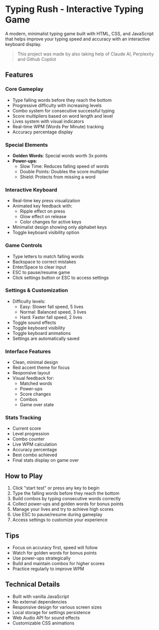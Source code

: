 # Typing Rush - Interactive Typing Game

A modern, minimalist typing game built with HTML, CSS, and JavaScript that helps improve your typing speed and accuracy with an interactive keyboard display.

> This project was made by also taking help of Claude AI, Perplexity and Github Copilot

## Features

### Core Gameplay
- Type falling words before they reach the bottom
- Progressive difficulty with increasing levels
- Combo system for consecutive successful typing
- Score multipliers based on word length and level
- Lives system with visual indicators
- Real-time WPM (Words Per Minute) tracking
- Accuracy percentage display

### Special Elements
- **Golden Words**: Special words worth 3x points
- **Power-ups**:
  - Slow Time: Reduces falling speed of words
  - Double Points: Doubles the score multiplier
  - Shield: Protects from missing a word

### Interactive Keyboard
- Real-time key press visualization
- Animated key feedback with:
  - Ripple effect on press
  - Glow effect on release
  - Color changes for active keys
- Minimalist design showing only alphabet keys
- Toggle keyboard visibility option

### Game Controls
- Type letters to match falling words
- Backspace to correct mistakes
- Enter/Space to clear input
- ESC to pause/resume game
- Click settings button or ESC to access settings

### Settings & Customization
- Difficulty levels:
  - Easy: Slower fall speed, 5 lives
  - Normal: Balanced speed, 3 lives
  - Hard: Faster fall speed, 2 lives
- Toggle sound effects
- Toggle keyboard visibility
- Toggle keyboard animations
- Settings are automatically saved

### Interface Features
- Clean, minimal design
- Red accent theme for focus
- Responsive layout
- Visual feedback for:
  - Matched words
  - Power-ups
  - Score changes
  - Combos
  - Game over state

### Stats Tracking
- Current score
- Level progression
- Combo counter
- Live WPM calculation
- Accuracy percentage
- Best combo achieved
- Final stats display on game over

## How to Play
1. Click "start test" or press any key to begin
2. Type the falling words before they reach the bottom
3. Build combos by typing consecutive words correctly
4. Collect power-ups and golden words for bonus points
5. Manage your lives and try to achieve high scores
6. Use ESC to pause/resume during gameplay
7. Access settings to customize your experience

## Tips
- Focus on accuracy first, speed will follow
- Watch for golden words for bonus points
- Use power-ups strategically
- Build and maintain combos for higher scores
- Practice regularly to improve WPM

## Technical Details
- Built with vanilla JavaScript
- No external dependencies
- Responsive design for various screen sizes
- Local storage for settings persistence
- Web Audio API for sound effects
- Customizable CSS animations